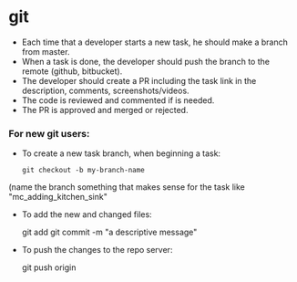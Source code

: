 # git
* Each time that a developer starts a new task, he should make a branch from master.
* When a task is done, the developer should push the branch to the remote (github, bitbucket).
* The developer should create a PR including the task link in the description, comments, screenshots/videos.
* The code is reviewed and commented if is needed.
* The PR is approved and merged or rejected.

### For new git users:
* To create a new task branch, when beginning a task:

      git checkout -b my-branch-name

(name the branch something that makes sense for the task like "mc_adding_kitchen_sink"

* To add the new and changed files:

    git add <filename or dirname>
    git commit -m "a descriptive message"

* To push the changes to the repo server:

    git push origin <my-branch-name>

